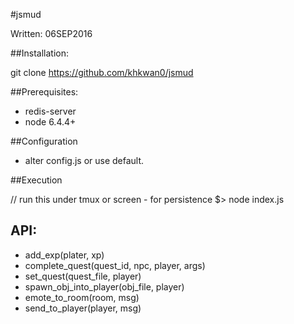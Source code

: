 #jsmud

Written: 06SEP2016

##Installation:

git clone https://github.com/khkwan0/jsmud

##Prerequisites:

- redis-server
- node 6.4.4+

##Configuration

- alter config.js or use default.

##Execution

 // run this under tmux or screen - for persistence
 $> node index.js 

## API:

- add_exp(plater, xp)
- complete_quest(quest_id, npc, player, args)
- set_quest(quest_file, player)
- spawn_obj_into_player(obj_file, player)
- emote_to_room(room, msg)
- send_to_player(player, msg)
